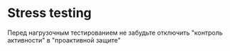 Stress testing
===

Перед нагрузочным тестированием не забудьте отключить "контроль активности" в "проактивной защите"
